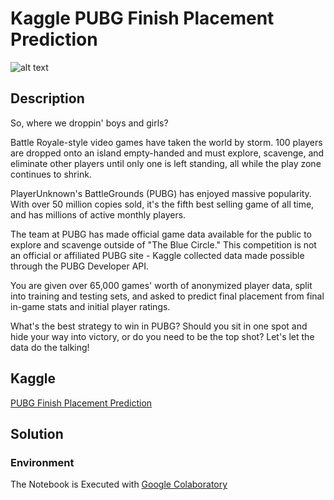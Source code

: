 # Kaggle PUBG Finish Placement Prediction

![alt text](https://ksassets.timeincuk.net/wp/uploads/sites/54/2018/02/Pubg-920x518.jpg "PUBG Finish Placement Prediction")

## Description

So, where we droppin' boys and girls?

Battle Royale-style video games have taken the world by storm. 100 players are dropped onto an island empty-handed and must explore, scavenge, and eliminate other players until only one is left standing, all while the play zone continues to shrink.

PlayerUnknown's BattleGrounds (PUBG) has enjoyed massive popularity. With over 50 million copies sold, it's the fifth best selling game of all time, and has millions of active monthly players.

The team at PUBG has made official game data available for the public to explore and scavenge outside of "The Blue Circle." This competition is not an official or affiliated PUBG site - Kaggle collected data made possible through the PUBG Developer API.

You are given over 65,000 games' worth of anonymized player data, split into training and testing sets, and asked to predict final placement from final in-game stats and initial player ratings.

What's the best strategy to win in PUBG? Should you sit in one spot and hide your way into victory, or do you need to be the top shot? Let's let the data do the talking!

## Kaggle
[PUBG Finish Placement Prediction](https://www.kaggle.com/c/pubg-finish-placement-prediction)

## Solution
### Environment
The Notebook is Executed with [Google Colaboratory](https://colab.research.google.com)
